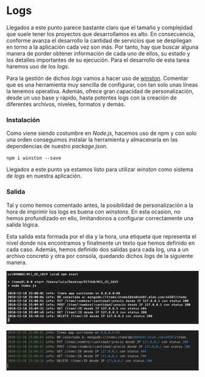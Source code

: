 # Logs 

Llegados a este punto parece bastante claro que el tamaño y complejidad que suele tener los proyectos que desarrollamos es alto. En consecuencia, conforme avanza el desarrollo la cantidad de servicios que se despliegan en torno a la aplicación cada vez son más. Por tanto, hay que buscar alguna manera de porder obtener información de cada uno de ellos, su estado y los detalles importantes de su ejecución. Para el desarrollo de esta tarea haremos uso de los *logs*.

Para la gestión de dichos *logs* vamos a hacer uso de [winston](https://github.com/winstonjs/winston). Comentar que es una herramienta muy sencilla de configurar, con tan solo unas líneas la tenemos operativa. Además, ofrece gran capacidad de personalización, desde un uso base y rápido, hasta potentes logs con la creación de diferentes archivos, niveles, formatos y demás.

### Instalación

Como viene siendo costumbre en *Node.js*, hacemos uso de npm y con solo una orden conseguimos instalar la herramienta y almacenarla en las dependencias de nuestro *package.json*.

~~~
npm i winston --save
~~~

Llegados a este punto ya estamos listo para utilizar *winston* como sistema de *logs* en nuestra aplicación.

### Salida

Tal y como hemos comentado antes, la posibilidad de personalización a la hora de imprimir los logs es buena con *winstons*. En esta ocasion, no hemos profundizado en ello, limitandonos a configurar correctamente una salida lógica.

Esta salida esta formada por el dia y la hora, una etiqueta que representa el nivel donde nos encontramos y finalmente un texto que hemos definido en cada caso. Además, hemos definido dos salidas para cada log, una a un archivo concreto y otra por consola, quedando dichos *logs* de la siguiente manera.

![logs consola](images/logConsole.png)

![logs archivo](images/logArchivo.png)